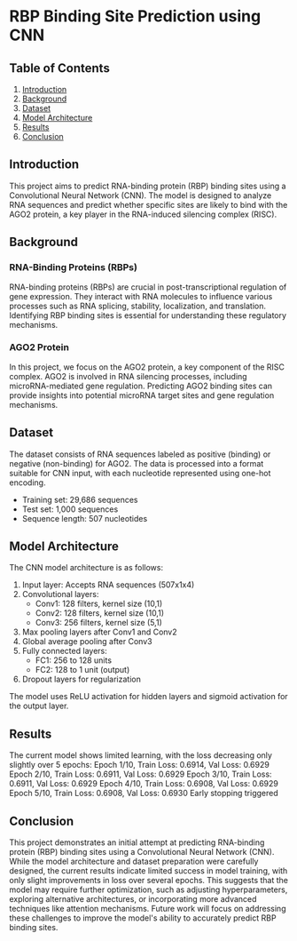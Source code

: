 # RBP Binding Site Prediction using CNN

## Table of Contents
1. [Introduction](#introduction)
2. [Background](#background)
3. [Dataset](#dataset)
4. [Model Architecture](#model-architecture)
5. [Results](#results)
6. [Conclusion](#conclusion)

## Introduction

This project aims to predict RNA-binding protein (RBP) binding sites using a Convolutional Neural Network (CNN). The model is designed to analyze RNA sequences and predict whether specific sites are likely to bind with the AGO2 protein, a key player in the RNA-induced silencing complex (RISC).

## Background

### RNA-Binding Proteins (RBPs)

RNA-binding proteins (RBPs) are crucial in post-transcriptional regulation of gene expression. They interact with RNA molecules to influence various processes such as RNA splicing, stability, localization, and translation. Identifying RBP binding sites is essential for understanding these regulatory mechanisms.

### AGO2 Protein

In this project, we focus on the AGO2 protein, a key component of the RISC complex. AGO2 is involved in RNA silencing processes, including microRNA-mediated gene regulation. Predicting AGO2 binding sites can provide insights into potential microRNA target sites and gene regulation mechanisms.

## Dataset

The dataset consists of RNA sequences labeled as positive (binding) or negative (non-binding) for AGO2. The data is processed into a format suitable for CNN input, with each nucleotide represented using one-hot encoding.

- Training set: 29,686 sequences
- Test set: 1,000 sequences
- Sequence length: 507 nucleotides

## Model Architecture

The CNN model architecture is as follows:

1. Input layer: Accepts RNA sequences (507x1x4)
2. Convolutional layers:
   - Conv1: 128 filters, kernel size (10,1)
   - Conv2: 128 filters, kernel size (10,1)
   - Conv3: 256 filters, kernel size (5,1)
3. Max pooling layers after Conv1 and Conv2
4. Global average pooling after Conv3
5. Fully connected layers:
   - FC1: 256 to 128 units
   - FC2: 128 to 1 unit (output)
6. Dropout layers for regularization

The model uses ReLU activation for hidden layers and sigmoid activation for the output layer.

## Results

The current model shows limited learning, with the loss decreasing only slightly over 5 epochs:
Epoch 1/10, Train Loss: 0.6914, Val Loss: 0.6929
Epoch 2/10, Train Loss: 0.6911, Val Loss: 0.6929
Epoch 3/10, Train Loss: 0.6911, Val Loss: 0.6929
Epoch 4/10, Train Loss: 0.6908, Val Loss: 0.6929
Epoch 5/10, Train Loss: 0.6908, Val Loss: 0.6930
Early stopping triggered

## Conclusion

This project demonstrates an initial attempt at predicting RNA-binding protein (RBP) binding sites using a Convolutional Neural Network (CNN). While the model architecture and dataset preparation were carefully designed, the current results indicate limited success in model training, with only slight improvements in loss over several epochs. This suggests that the model may require further optimization, such as adjusting hyperparameters, exploring alternative architectures, or incorporating more advanced techniques like attention mechanisms. Future work will focus on addressing these challenges to improve the model's ability to accurately predict RBP binding sites.
